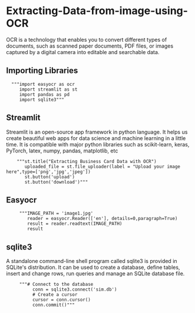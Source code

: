 # Extracting-Data-from-image-using-OCR
  OCR is a technology that enables you to convert different types of documents, such as scanned paper documents, 
  PDF files, or images captured by a digital camera into editable and searchable data.
## Importing Libraries
      """import easyocr as ocr
         import streamlit as st
         import pandas as pd
         import sqlite3"""
## Streamlit
  Streamlit is an open-source app framework in python language.
  It helps us create beautiful web apps for data science and machine learning in a little time. 
  It is compatible with major python libraries such as scikit-learn, keras, PyTorch, latex, numpy, pandas, matplotlib, etc
  
        """st.title("Extracting Business Card Data with OCR")
           uploaded_file = st.file_uploader(label = "Upload your image here",type=['png','jpg','jpeg'])
           st.button('upload')
           st.button('download')"""
 ## Easyocr
         """IMAGE_PATH = 'image1.jpg'
            reader = easyocr.Reader(['en'], details=0,paragraph=True)
            result = reader.readtext(IMAGE_PATH)
            result
            
 ## sqlite3
 A standalone command-line shell program called sqlite3 is provided in SQLite's distribution. 
 It can be used to create a database, define tables, insert and change rows, run queries and manage an SQLite database file.
 
         """# Connect to the database
              conn = sqlite3.connect('sim.db')
              # Create a cursor
              cursor = conn.cursor()
              conn.commit()"""
       
       
